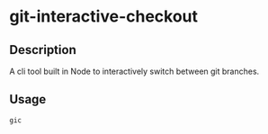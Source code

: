 # git-interactive-checkout

## Description
A cli tool built in Node to interactively switch between git branches.

## Usage
`gic`
